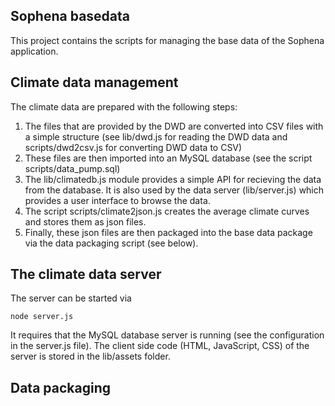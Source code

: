 ## Sophena basedata
This project contains the scripts for managing the base data of the Sophena
application.


## Climate data management
The climate data are prepared with the following steps:

1. The files that are provided by the DWD are converted into CSV files with a
   simple structure (see lib/dwd.js for reading the DWD data and
   scripts/dwd2csv.js for converting DWD data to CSV)
2. These files are then imported into an MySQL database (see the script
   scripts/data_pump.sql)
3. The lib/climatedb.js module provides a simple API for recieving the data
   from the database. It is also used by the data server (lib/server.js) which
   provides a user interface to browse the data.
4. The script scripts/climate2json.js creates the average climate curves and
   stores them as json files.
5. Finally, these json files are then packaged into the base data package via
   the data packaging script (see below).  

## The climate data server
The server can be started via

    node server.js

 It requires that the MySQL database server is running (see the configuration
 in the server.js file). The client side code (HTML, JavaScript, CSS) of the
 server is stored in the lib/assets folder.

## Data packaging
